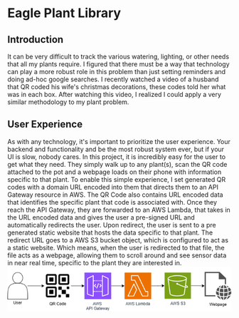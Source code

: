 # Eagle Plant Library

## Introduction

It can be very difficult to track the various watering, lighting, or other needs that all my plants require. I figured that there must be a way that technology can play a more robust role in this problem than just setting reminders and doing ad-hoc google searches. I recently watched a video of a husband that QR coded his wife's christmas decorations, these codes told her what was in each box. After watching this video, I realized I could apply a very similar methodology to my plant problem. 

## User Experience

As with any technology, it's important to prioritize the user experience. Your backend and functionality and be the most robust system ever, but if your UI is slow, nobody cares. In this project, it is incredibly easy for the user to get what they need. They simply walk up to any plant(s), scan the QR code attached to the pot and a webpage loads on their phone with information specific to that plant. To enable this simple experience, I set generated QR codes with a domain URL encoded into them that directs them to an API Gateway resource in AWS. The QR Code also contains URL encoded data that identifies the specific plant that code is associated with. Once they reach the API Gateway, they are forwarded to an AWS Lambda, that takes in the URL encoded data and gives the user a pre-signed URL and automatically redirects the user. Upon redirect, the user is sent to a pre generated static website that hosts the data specific to that plant. The redirect URL goes to a AWS S3 bucket object, which is configured to act as a static website. Which means, when the user is redirected to that file, the file acts as a webpage, allowing them to scroll around and see sensor data in near real time, specific to the plant they are interested in.
![User Journey Diagram](diagram/eagle-plant-library-user-journey.png)
